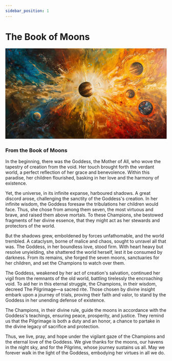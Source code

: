 ```yaml
---
sidebar_position: 1
---
```


# The Book of Moons

![Book of Moons](./assets/images/moonsview.webp)

### From the Book of Moons

In the beginning, there was the Goddess, the Mother of All, who wove the tapestry of creation from the void. Her touch
brought forth the verdant world, a perfect reflection of her grace and benevolence. Within this paradise, her children
flourished, basking in her love and the harmony of existence.

Yet, the universe, in its infinite expanse, harboured shadows. A great discord arose, challenging the sanctity of the
Goddess's creation. In her infinite wisdom, the Goddess foresaw the tribulations her children would face. Thus, she
chose from among them seven, the most virtuous and brave, and raised them above mortals. To these Champions, she
bestowed fragments of her divine essence, that they might act as her stewards and protectors of the world.

But the shadows grew, emboldened by forces unfathomable, and the world trembled. A cataclysm, borne of malice and chaos,
sought to unravel all that was. The Goddess, in her boundless love, stood firm. With heart heavy but resolve unyielding,
she shattered the world herself, lest it be consumed by darkness. From its remains, she forged the seven moons,
sanctuaries for her children, and set the Champions to watch over them.

The Goddess, weakened by her act of creation's salvation, continued her vigil from the remnants of the old world,
battling tirelessly the encroaching void. To aid her in this eternal struggle, the Champions, in their wisdom, decreed
The Pilgrimage—a sacred rite. Those chosen by divine insight embark upon a journey of trials, proving their faith and
valor, to stand by the Goddess in her unending defense of existence.

The Champions, in their divine rule, guide the moons in accordance with the Goddess's teachings, ensuring peace,
prosperity, and justice. They remind us that the Pilgrimage is both a duty and an honor, a chance to partake in the
divine legacy of sacrifice and protection.

Thus, we live, pray, and hope under the vigilant gaze of the Champions and the eternal love of the Goddess. We give
thanks for the moons, our havens in the night sky, and for the Pilgrims, whose journey sustains us all. May we forever
walk in the light of the Goddess, embodying her virtues in all we do.
